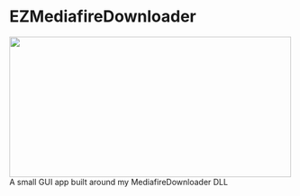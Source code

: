 # EZMediafireDownloader
<img src="https://i.imgur.com/YzRBrLw.png" width="500" height="250" />
A small GUI app built around my MediafireDownloader DLL
